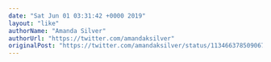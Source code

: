 ```yaml
---
date: "Sat Jun 01 03:31:42 +0000 2019"
layout: "like"
authorName: "Amanda Silver"
authorUrl: "https://twitter.com/amandaksilver"
originalPost: "https://twitter.com/amandaksilver/status/1134663785090670593"
---
```

